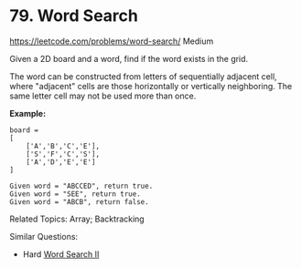 # 79. Word Search
<https://leetcode.com/problems/word-search/>
Medium

Given a 2D board and a word, find if the word exists in the grid.

The word can be constructed from letters of sequentially adjacent cell, where "adjacent" cells are those horizontally or vertically neighboring. The same letter cell may not be used more than once.

**Example:**

    board =
    [
        ['A','B','C','E'],
        ['S','F','C','S'],
        ['A','D','E','E']
    ]

    Given word = "ABCCED", return true.
    Given word = "SEE", return true.
    Given word = "ABCB", return false.

Related Topics: Array; Backtracking

Similar Questions: 
* Hard [Word Search II](https://leetcode.com/problems/word-search-ii/)